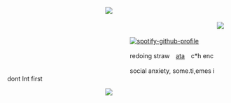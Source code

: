 　　　　　　　　　　　　　　　　![](https://files.catbox.moe/l5x4sy.png)

⠀⠀⠀⠀ ⠀⠀⠀⠀⠀⠀ ⠀⠀⠀⠀⠀⠀ ⠀⠀⠀⠀⠀⠀ ⠀⠀⠀⠀ ⠀⠀⠀⠀⠀⠀⠀⠀⠀ ⠀⠀⠀⠀⠀⠀ ⠀⠀⠀![](https://komarev.com/ghpvc/?username=anxious-fool&style=plastic&color=97A4B8&label=visitors)

　　　　　　　　　　　　　　　　　　　　[![spotify-github-profile](https://spotify-github-profile.kittinanx.com/api/view?uid=31qksqvledjlzayl6rihe2luhir4&cover_image=true&theme=novatorem&show_offline=false&background_color=121212&interchange=false&bar_color=78ffff&bar_color_cover=false)](https://github.com/kittinan/spotify-github-profile)
                
　　　　　　　　　　　　　　　　　　　　redoing straw ⠀[ata](https://remainings.atabook.org/) ⠀c*h enc
                    
　　　　　　　　　　　　　　　　　　　　social anxiety, some.ti,emes i dont Int first

　　　　　　　　　　　　　　　　![](https://files.catbox.moe/xo7r7q.png)
